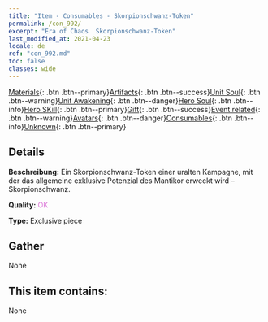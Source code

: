 ```yaml
---
title: "Item - Consumables - Skorpionschwanz-Token"
permalink: /con_992/
excerpt: "Era of Chaos  Skorpionschwanz-Token"
last_modified_at: 2021-04-23
locale: de
ref: "con_992.md"
toc: false
classes: wide
---
```

 [Materials](/ItemsDE/){: .btn .btn--primary}[Artifacts](/ItemsDE/Artifacts/){: .btn .btn--success}[Unit Soul](/ItemsDE/UnitSoul/){: .btn .btn--warning}[Unit Awakening](/ItemsDE/UnitAwakening/){: .btn .btn--danger}[Hero Soul](/ItemsDE/HeroSoul/){: .btn .btn--info}[Hero SKill](/ItemsDE/HeroSkill/){: .btn .btn--primary}[Gift](/ItemsDE/Gift/){: .btn .btn--success}[Event related](/ItemsDE/Events/){: .btn .btn--warning}[Avatars](/ItemsDE/Avatars/){: .btn .btn--danger}[Consumables](/ItemsDE/Consumables/){: .btn .btn--info}[Unknown](/ItemsDE/Unknown/){: .btn .btn--primary}

## Details
 **Beschreibung:** Ein Skorpionschwanz-Token einer uralten Kampagne, mit der das allgemeine exklusive Potenzial des Mantikor erweckt wird – Skorpionschwanz.

 **Quality:** <span style="color: #DA70D6">OK</span>

 **Type:** Exclusive piece

## Gather

  None

## This item contains:

  None

